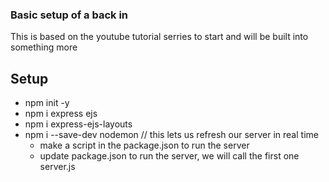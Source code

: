 ### Basic setup of a back in 
This is based on the youtube tutorial serries to start and will be built into something more
## Setup 
- npm init -y 
- npm i express ejs 
- npm i express-ejs-layouts
- npm i --save-dev nodemon  // this lets us refresh our server in real time
    - make a script in the package.json to run the server
    - update package.json to run the server, we will call the first one server.js

